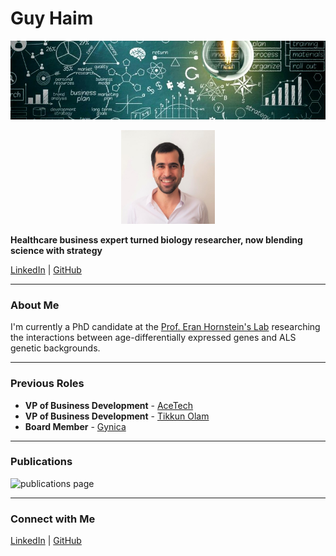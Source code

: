 # Guy Haim

![Atmosphere Background](./back.jpeg)

<p align="center">
  <img src="./Guyha.jpeg" alt="Guy Haim" width="150">
</p>

**Healthcare business expert turned biology researcher, now blending science with strategy**

[LinkedIn](https://www.linkedin.com/in/guy-haim) | [GitHub](https://github.com/HaimGuy)

---

### About Me
I'm currently a PhD candidate at the [Prof. Eran Hornstein's Lab](https://www.weizmann.ac.il/molgen/hornstein/home) researching the interactions between age-differentially expressed genes and ALS genetic backgrounds.

---

### Previous Roles
- **VP of Business Development** - [AceTech](https://www.acemanan-tech.com/)
- **VP of Business Development** - [Tikkun Olam](https://tikun-olam.org.il/)
- **Board Member** - [Gynica](https://gynica.com/)

---
### Publications
![publications page](papers)

---

### Connect with Me
[LinkedIn](https://www.linkedin.com/in/guy-haim) | [GitHub](https://github.com/HaimGuy)
